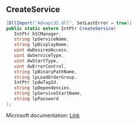 ## CreateService

```csharp
[DllImport("Advapi32.dll", SetLastError = true)]
public static extern IntPtr CreateService(
   IntPtr hSCManager,
   string lpServiceName,
   string lpDisplayName,
   uint dwDesiredAccess,
   uint dwServiceType,
   uint dwStartType,
   uint dwErrorControl,
   string lpBinaryPathName,
   string lpLoadOrderGroup,
   IntPtr lpdwTagId,
   string lpDependencies,
   string lpServiceStartName,
   string lpPassword
);
```

Microsoft documentation: [Link](https://docs.microsoft.com/en-us/windows/win32/api/winsvc/nf-winsvc-createservicea)
